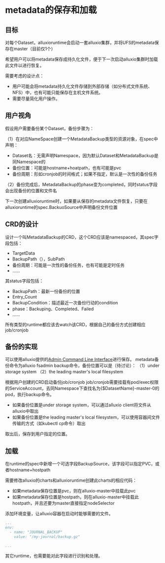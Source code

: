 # metadata的保存和加载

## 目标
对每个Dataset，alluxioruntime会启动一套alluxio集群，并将UFS的metadata保存在master（目前仅1个）

希望用户可以将metadata保存成持久化文件，便于下一次启动alluxio集群时加载此文件以进行恢复。

需要考虑的设计点：
* 用户可能会将metadata持久化文件存储到外部存储（如分布式文件系统、NFS）中，也有可能只能保存在主机文件系统。
* 需要尽量简化用户操作。

## 用户视角
假设用户需要备份某个Dataset，备份步骤为：

（1）在对应NameSpace创建一个MetadataBackup类型的资源对象，在spec中声明：
* Dataset名：无需声明Namespace，因为默认Dataset和MetadataBackup是同Namespace的
* 备份位置：可能是hostname+hoatpath，也有可能是pvc
* 备份周期：形如cronjob的时间格式；如果不指定，默认是一次性的备份任务

（2）备份完成后，MetadataBackup的phase变为completed，同时status字段会出现备份的位置和文件名

下一次创建alluxioruntime时，如果要从保存的metadata文件恢复，只要在alluxioruntime的spec.BackuoSource中声明备份文件位置

## CRD的设计
设计一个叫MetadataBackup的CRD，这个CRD应该是namespaced，其spec字段包括：
* TargetData
* BackupPath（），SubPath
* 备份周期：可能是一次性的备份任务，也有可能是定时任务
* ......

其status字段包括：
* BackupPath：最新一份备份的位置
* Entry_Count
* BackupCondition：描述最近一次备份行动的condition
* phase：Backuping、Completed、Failed
* ......

所有类型的runtime都应该去watch该CRD，根据自己的备份方式创建相应job/cronjob

## 备份的实现

可以使用alluxio提供的[Admin Command Line Interface](https://docs.alluxio.io/os/user/stable/en/operation/Admin-CLI.html)进行保存。
metadata备份命令为alluxio fsadmin backup命令，备份位置可以是（待讨论）：
（1）under storage system
（2）the leading master's local filesystem

根据用户创建的CRD启动备份job/cronjob
job/cronjob需要挂载有pod/exec权限的ServiceAccount，去同Namespace下查找名为{$DatasetName}-master-0的pod，执行backup命令。

* 如果备份位置是under storage system，可以通过alluxio client将文件从alluxio中取出
* 如果备份位置是the leading master's local filesystem，可以使用容器间文件传输的方式（如kubectl cp命令）取出

取出后，保存到用户指定的位置。

## 加载
在runtime的spec中新增一个可选字段BackupSource，该字段可以指定PVC，或者hostname+hostpath

需要修改alluxio的charts和alluxioruntime创建此charts的相应代码：
* 如果metadata保存位置是pvc，则在alluxio-master中挂载此pvc
* 如果metadata保存位置是hostpath，则在alluxio-master中挂载此hostpath，并且还要为master直接指定nodeSelector

添加环境变量，让alluxio容器在启动时能够需要的文件。
```yaml
...
env:
  - name: "JOURNAL_BACKUP"
    value: "/my-journal/backup.gz"

...
```
其它runtime，也需要能对此字段进行识别和处理。